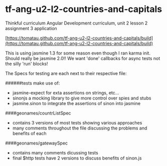 tf-ang-u2-l2-countries-and-capitals
===================================

Thinkful curriculum Angular Development curriculum, unit 2 lesson 2 assignment 3 application

[https://tomatau.github.com/tf-ang-u2-l2-countries-and-capitals/build](https://tomatau.github.com/tf-ang-u2-l2-countries-and-capitals/build)

This is using jasmine 1.3 for some reason even though I ran karma init. Should really be jasmine 2.0!!  We want 'done' callbacks for async tests not the silly 'run' blocks!

The Specs for testing are each next to their respective file:

######tests make use of:
- jasmine-expect for exta assertions on strings, etc... 
- sinonjs a mocking library to give more control over spies and stubs
- jasmine.sinon to integrate the assertions of sinon into jasmine

####geonames/countrListSpec
- contains 3 versions of most tests showing various approaches
- many comments throughout the file discussing the problems and benefits of each

####geonames/gatewaySpec
- contains many comments dicussing tests
- final $http tests have 2 versions to discuss benefits of sinon.js